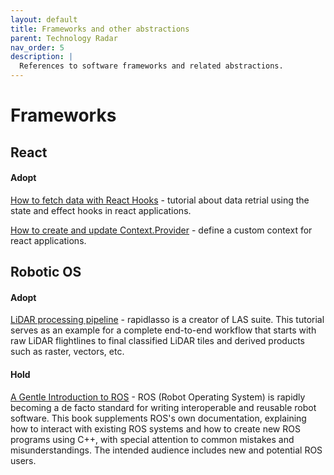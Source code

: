 ```yaml
---
layout: default
title: Frameworks and other abstractions
parent: Technology Radar
nav_order: 5
description: |
  References to software frameworks and related abstractions.
---
```


# Frameworks

## React

#### Adopt

[How to fetch data with React Hooks](https://www.robinwieruch.de/react-hooks-fetch-data/) - tutorial about data retrial using the state and effect hooks in react applications.

[How to create and update Context.Provider](https://dev.to/oieduardorabelo/react-hooks-how-to-create-and-update-contextprovider-1f68) - define a custom context for react applications.
 

## Robotic OS

#### Adopt

[LiDAR processing pipeline](https://rapidlasso.com/2018/07/19/complete-lidar-processing-pipeline-from-raw-flightlines-to-final-products/) - rapidlasso is a creator of LAS suite. This tutorial serves as an example for a complete end-to-end workflow that starts with raw LiDAR flightlines to final classified LiDAR tiles and derived products such as raster, vectors, etc.

#### Hold

[A Gentle Introduction to ROS](https://www.cse.sc.edu/~jokane/agitr/) - ROS (Robot Operating System) is rapidly becoming a de facto standard for writing interoperable and reusable robot software. This book supplements ROS's own documentation, explaining how to interact with existing ROS systems and how to create new ROS programs using C++, with special attention to common mistakes and misunderstandings. The intended audience includes new and potential ROS users. 


